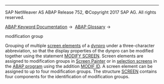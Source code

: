   

* * *

SAP NetWeaver AS ABAP Release 752, ©Copyright 2017 SAP AG. All rights reserved.

[ABAP Keyword Documentation](javascript:call_link\('abenabap.htm'\)) →  [ABAP Glossary](javascript:call_link\('abenabap_glossary.htm'\)) → 

modification group

Grouping of multiple [screen elements](javascript:call_link\('abenscreen_element_glosry.htm'\) "Glossary Entry") of a [dynpro](javascript:call_link\('abendynpro_glosry.htm'\) "Glossary Entry") under a three-character abbreviation, so that the display properties of the dynpro can be modified together using the statement [MODIFY SCREEN](javascript:call_link\('abapmodify_screen.htm'\)). Screen elements are assigned to modification groups in [Screen Painter](javascript:call_link\('abenscreen_painter_glosry.htm'\) "Glossary Entry") or in [selection screens](javascript:call_link\('abenselection_screen_glosry.htm'\) "Glossary Entry") in the [ABAP program](javascript:call_link\('abenabap_program_glosry.htm'\) "Glossary Entry") using the addition [MODIF ID](javascript:call_link\('abapselection-screen_modif_id.htm'\)). A screen element can be assigned to up to four modification groups. The structure [SCREEN](javascript:call_link\('abenscreen.htm'\)) contains four components for the identification of modification groups.